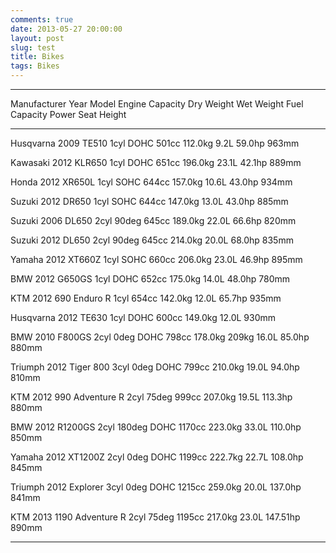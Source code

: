 ```yaml
---
comments: true
date: 2013-05-27 20:00:00
layout: post
slug: test
title: Bikes
tags: Bikes
---
```


-----------------------------------------------------------------------------------------------------------------------------------
 Manufacturer   Year   Model            Engine           Capacity   Dry Weight   Wet Weight   Fuel Capacity   Power    Seat Height
-------------- ------ ---------------- ---------------- ---------- ------------ ------------ --------------- ------- --------------
Husqvarna      2009   TE510            1cyl DOHC        501cc      112.0kg                   9.2L            59.0hp   963mm

Kawasaki       2012   KLR650           1cyl DOHC        651cc      196.0kg                   23.1L           42.1hp   889mm

Honda          2012   XR650L           1cyl SOHC        644cc      157.0kg                   10.6L           43.0hp   934mm

Suzuki         2012   DR650            1cyl SOHC        644cc      147.0kg                   13.0L           43.0hp   885mm

Suzuki         2006   DL650            2cyl 90deg       645cc      189.0kg                   22.0L           66.6hp   820mm

Suzuki         2012   DL650            2cyl 90deg       645cc                   214.0kg      20.0L           68.0hp   835mm

Yamaha         2012   XT660Z           1cyl SOHC        660cc      206.0kg                   23.0L           46.9hp   895mm

BMW            2012   G650GS           1cyl DOHC        652cc      175.0kg                   14.0L           48.0hp   780mm

KTM            2012   690 Enduro R     1cyl             654cc      142.0kg                   12.0L           65.7hp   935mm

Husqvarna      2012   TE630            1cyl DOHC        600cc      149.0kg                   12.0L                    930mm

BMW            2010   F800GS           2cyl 0deg DOHC   798cc      178.0kg      209kg        16.0L           85.0hp   880mm

Triumph        2012   Tiger 800        3cyl 0deg DOHC   799cc      210.0kg                   19.0L           94.0hp   810mm

KTM            2012   990 Adventure R  2cyl 75deg       999cc      207.0kg                   19.5L           113.3hp  880mm

BMW            2012   R1200GS          2cyl 180deg DOHC 1170cc     223.0kg                   33.0L           110.0hp  850mm

Yamaha         2012   XT1200Z          2cyl 0deg DOHC   1199cc     222.7kg                   22.7L           108.0hp  845mm

Triumph        2012   Explorer         3cyl 0deg DOHC   1215cc                  259.0kg      20.0L           137.0hp  841mm

KTM            2013   1190 Adventure R 2cyl 75deg       1195cc     217.0kg                   23.0L           147.51hp 890mm


----



